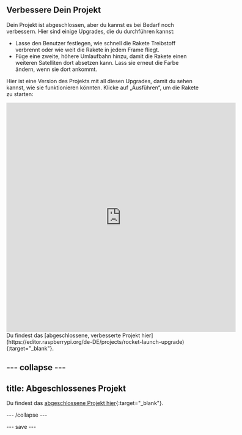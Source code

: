 ## Verbessere Dein Projekt
Dein Projekt ist abgeschlossen, aber du kannst es bei Bedarf noch verbessern. Hier sind einige Upgrades, die du durchführen kannst:

 + Lasse den Benutzer festlegen, wie schnell die Rakete Treibstoff verbrennt oder wie weit die Rakete in jedem Frame fliegt.
 + Füge eine zweite, höhere Umlaufbahn hinzu, damit die Rakete einen weiteren Satelliten dort absetzen kann. Lass sie erneut die Farbe ändern, wenn sie dort ankommt.

Hier ist eine Version des Projekts mit all diesen Upgrades, damit du sehen kannst, wie sie funktionieren könnten. Klicke auf „Ausführen“, um die Rakete zu starten:

<iframe src="https://editor.raspberrypi.org/de-DE/embed/viewer/rocket-launch-upgrade" width="600" height="600" frameborder="0" marginwidth="0" marginheight="0" allowfullscreen>
</iframe> Du findest das [abgeschlossene, verbesserte Projekt hier](https://editor.raspberrypi.org/de-DE/projects/rocket-launch-upgrade){:target="_blank"}.

--- collapse ---
---
title: Abgeschlossenes Projekt
---

Du findest das [abgeschlossene Projekt hier](https://editor.raspberrypi.org/de-DE/projects/rocket-launch-example){:target="_blank"}.

--- /collapse ---

--- save ---
